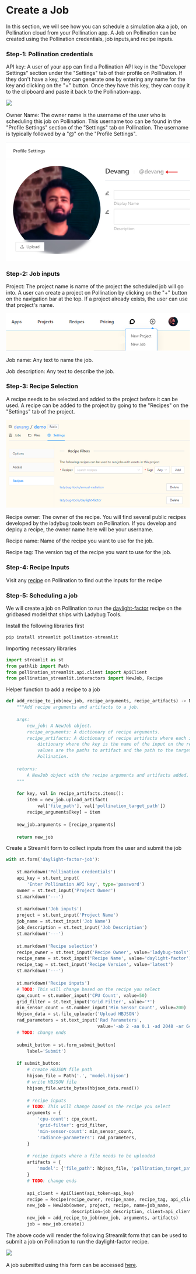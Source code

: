 # Create a Job

In this section, we will see how you can schedule a simulation aka a job, on Pollination cloud from your Pollination app. A Job on Pollination can be created using the Pollination credentials, job inputs,and recipe inputs.

### Step-1: Pollination credentials

API key: A user of your app can find a Pollination API key in the "Developer Settings" section under the "Settings" tab of their profile on Pollination. If they don't have a key, they can generate one by entering any name for the key and clicking on the "+" button. Once they have this key, they can copy it to the clipboard and paste it back to the Pollination-app.

![](../.gitbook/assets/pollination-apps/api\_key.png)

Owner Name: The owner name is the username of the user who is scheduling this job on Pollination. This username too can be found in the "Profile Settings" section of the "Settings" tab on Pollination. The username is typically followed by a "@" on the "Profile Settings".

![](../.gitbook/assets/pollination-apps/owner.png)

### Step-2: Job inputs

Project: The project name is name of the project the scheduled job will go into. A user can create a project on Pollination by clicking on the "+" button on the navigation bar at the top. If a project already exists, the user can use that project's name.

![](../.gitbook/assets/pollination-apps/project.png)

Job name: Any text to name the job.&#x20;

Job description: Any text to describe the job.

### Step-3: Recipe Selection

A recipe needs to be selected and added to the project before it can be used. A recipe can be added to the project by going to the "Recipes" on the "Settings" tab of the project.

![](../.gitbook/assets/pollination-apps/recipe.png)

Recipe owner: The owner of the recipe. You will find several public recipes developed by the ladybug tools team on Pollination. If you develop and deploy a recipe, the owner name here will be your username.&#x20;

Recipe name: Name of the recipe you want to use for the job.&#x20;

Recipe tag: The version tag of the recipe you want to use for the job.

### Step-4: Recipe Inputs

Visit any [recipe](https://app.pollination.cloud/recipes) on Pollination to find out the inputs for the recipe

### Step-5: Scheduling a job

We will create a job on Pollination to run the [daylight-factor](https://app.pollination.cloud/ladybug-tools/recipes/daylight-factor) recipe on the gridbased model that ships with Ladybug Tools.

Install the following libraries first

```python
pip install streamlit pollination-streamlit
```

Importing necessary libraries

```python
import streamlit as st
from pathlib import Path
from pollination_streamlit.api.client import ApiClient
from pollination_streamlit.interactors import NewJob, Recipe
```

Helper function to add a recipe to a job

```python
def add_recipe_to_job(new_job, recipe_arguments, recipe_artifacts) -> NewJob:
    """Add recipe arguments and artifacts to a job.

    args:
        new_job: A NewJob object.
        recipe_arguments: A dictionary of recipe arguments.
        recipe_artifacts: A dictionary of recipe artifacts where each items is a
            dictionary where the key is the name of the input on the recipe and the
            values are the paths to artifact and the path to the target folder on
            Pollination.

    returns:
        A NewJob object with the recipe arguments and artifacts added.
    """

    for key, val in recipe_artifacts.items():
        item = new_job.upload_artifact(
            val['file_path'], val['pollination_target_path'])
        recipe_arguments[key] = item

    new_job.arguments = [recipe_arguments]

    return new_job
```

Create a Streamlit form to collect inputs from the user and submit the job

```python
with st.form('daylight-factor-job'):

    st.markdown('Pollination credentials')
    api_key = st.text_input(
        'Enter Pollination API key', type='password')
    owner = st.text_input('Project Owner')
    st.markdown('---')

    st.markdown('Job inputs')
    project = st.text_input('Project Name')
    job_name = st.text_input('Job Name')
    job_description = st.text_input('Job Description')
    st.markdown('---')

    st.markdown('Recipe selection')
    recipe_owner = st.text_input('Recipe Owner', value='ladybug-tools')
    recipe_name = st.text_input('Recipe Name', value='daylight-factor')
    recipe_tag = st.text_input('Recipe Version', value='latest')
    st.markdown('---')

    st.markdown('Recipe inputs')
    # TODO: This will change based on the recipe you select
    cpu_count = st.number_input('CPU Count', value=50)
    grid_filter = st.text_input('Grid Filter', value='*')
    min_sensor_count = st.number_input('Min Sensor Count', value=200)
    hbjson_data = st.file_uploader('Upload HBJSON')
    rad_parameters = st.text_input('Rad Parameters',
                                   value='-ab 2 -aa 0.1 -ad 2048 -ar 64')
    # TODO: change ends

    submit_button = st.form_submit_button(
        label='Submit')

    if submit_button:
        # create HBJSON file path
        hbjson_file = Path('.', 'model.hbjson')
        # write HBJSON file
        hbjson_file.write_bytes(hbjson_data.read())

        # recipe inputs
        # TODO: This will change based on the recipe you select
        arguments = {
            'cpu-count': cpu_count,
            'grid-filter': grid_filter,
            'min-sensor-count': min_sensor_count,
            'radiance-parameters': rad_parameters,
        }

        # recipe inputs where a file needs to be uploaded
        artifacts = {
            'model': {'file_path': hbjson_file, 'pollination_target_path': ''}
        }
        # TODO: change ends

        api_client = ApiClient(api_token=api_key)
        recipe = Recipe(recipe_owner, recipe_name, recipe_tag, api_client)
        new_job = NewJob(owner, project, recipe, name=job_name,
                         description=job_description, client=api_client)
        new_job = add_recipe_to_job(new_job, arguments, artifacts)
        job = new_job.create()
```

The above code will render the following Streamlit form that can be used to submit a job on Pollination to run the daylight-factor recipe.

![](../.gitbook/assets/pollination-apps/create\_job.png)

A job submitted using this form can be accessed [here](https://app.pollination.cloud/devang/projects/demo/jobs/53498657-5da8-4308-86ce-e9fb4b9c0fc8).

